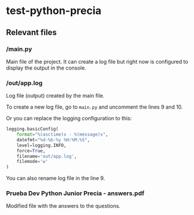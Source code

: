 ﻿# test-python-precia

## Relevant files

### /main.py

Main file of the project. It can create a log file but right now is configured to display the output in the console.

### /out/app.log

Log file (output) created by the main file.

To create a new log file, go to `main.py` and uncomment the lines 9 and 10.

Or you can replace the logging configuration to this:

```python
logging.basicConfig(
    format="%(asctime)s - %(message)s",
    datefmt="%d-%b-%y %H:%M:%S",
    level=logging.INFO,
    force=True,
    filename='out/app.log',
    filemode='w'
)

```

You can also rename log file in the line 9.

### Prueba Dev Python Junior Precia - answers.pdf

Modified file with the answers to the questions.
